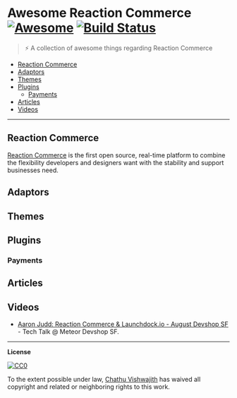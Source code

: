 # Awesome Reaction Commerce [![Awesome](https://cdn.rawgit.com/sindresorhus/awesome/d7305f38d29fed78fa85652e3a63e154dd8e8829/media/badge.svg)](https://github.com/sindresorhus/awesome) [![Build Status](https://travis-ci.org/iamchathu/awesome-reactioncommerce.svg)](https://travis-ci.org/iamchathu/awesome-reactioncommerce)

>⚡️ A collection of awesome things regarding Reaction Commerce

- [Reaction Commerce](#reaction-commerce)
- [Adaptors](#adaptors)
- [Themes](#themes)
- [Plugins](#plugins)
    - [Payments](#payments)
- [Articles](#articles)
- [Videos](#videos)

---

## Reaction Commerce
[Reaction Commerce](https://reactioncommerce.com/) is the first open source, real-time platform to combine the flexibility developers and designers want with the stability and support businesses need.

## Adaptors

## Themes

## Plugins

### Payments

## Articles

## Videos
- [Aaron Judd: Reaction Commerce & Launchdock.io - August Devshop SF](https://www.youtube.com/watch?v=LCxLnQKjLGY) - Tech Talk @ Meteor Devshop SF.

--- 
**License**

[![CC0](http://mirrors.creativecommons.org/presskit/buttons/88x31/svg/cc-zero.svg)](https://creativecommons.org/publicdomain/zero/1.0/)

To the extent possible under law, [Chathu Vishwajith](https://chathu.me) has waived all copyright and related or neighboring rights to this work.
